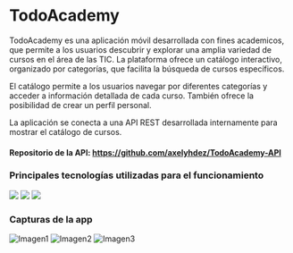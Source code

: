 # TodoAcademy

TodoAcademy es una aplicación móvil desarrollada con fines academicos, que permite a los usuarios descubrir y explorar una amplia variedad de cursos en el área de las TIC. La plataforma ofrece un catálogo interactivo, organizado por categorías, que facilita la búsqueda de cursos específicos.

El catálogo permite a los usuarios navegar por diferentes categorías y acceder a información detallada de cada curso. También ofrece la posibilidad de crear un perfil personal.

La aplicación se conecta a una API REST desarrollada internamente para mostrar el catálogo de cursos.

#### Repositorio de la API: https://github.com/axelyhdez/TodoAcademy-API

### Principales tecnologías utilizadas para el funcionamiento

![](https://img.shields.io/badge/Android-Kotlin-green) ![](https://img.shields.io/badge/JavaScript-Node.js-color?color=%23f7e018) ![](https://img.shields.io/badge/BD_NoSQL-MongoDB-color?color=%2300684a)
 
###  Capturas de la app
![Imagen1](https://github.com/user-attachments/assets/40a2e756-5c83-4b1a-a457-2de8343565d8)
![Imagen2](https://github.com/user-attachments/assets/a7e5686f-d374-4881-8b3f-4f393e688070)
![Imagen3](https://github.com/user-attachments/assets/e4712d71-df57-4dac-a2a8-60b7cb030e0a)


